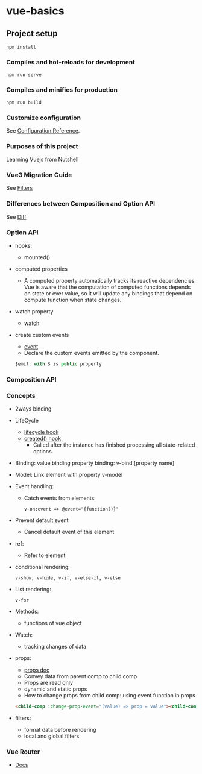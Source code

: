 # vue-basics

## Project setup
```
npm install
```

### Compiles and hot-reloads for development
```
npm run serve
```

### Compiles and minifies for production
```
npm run build
```

### Customize configuration
See [Configuration Reference](https://cli.vuejs.org/config/).


### Purposes of this project
Learning Vuejs from Nutshell

### Vue3 Migration Guide
See [Filters](https://v3-migration.vuejs.org/breaking-changes/filters.html)

### Differences between Composition and Option API
See [Diff](https://www.linkedin.com/pulse/vue-3-options-api-vs-composition-whats-difference-md-najmul-hasan/)

### Option API
- hooks:
  - mounted()

- computed properties
  - A computed property automatically tracks its reactive dependencies. Vue is aware that the computation of computed functions depends on state or ever value, so it will update any bindings that depend on compute function when state changes.

- watch property
  - [watch](https://vuejs.org/api/options-state.html#watch)

- create custom events
  - [event](https://vuejs.org/api/options-state.html#emits)
  - Declare the custom events emitted by the component.
  ```js
  $emit: with $ is public property
  ```

### Composition API

### Concepts
- 2ways binding
- LifeCycle
  - [lifecycle hook](https://vuejs.org/guide/essentials/lifecycle.html)
  - [created() hook](https://vuejs.org/api/options-lifecycle.html#created)
    - Called after the instance has finished processing all state-related options.
    
- Binding:
  value binding
  property binding:
    v-bind:[property name]

- Model: Link element with property
  v-model

- Event handling:
  - Catch events from elements:
    ```
    v-on:event => @event="{function()}"
    ```
- Prevent default event
  - Cancel default event of this element

- ref: 
  - Refer to element

- conditional rendering: 
  ```
  v-show, v-hide, v-if, v-else-if, v-else
  ```

- List rendering: 
  ```
  v-for
  ```

- Methods: 
  - functions of vue object

- Watch: 
  - tracking changes of data



- props:
  - [props doc](https://vuejs.org/guide/components/props.html)
  - Convey data from parent comp to child comp
  - Props are read only
  - dynamic and static props
  - How to change props from child comp: using event function in props 
  ```html
  <child-comp :change-prop-event="(value) => prop = value"><child-comp>
  ```

- filters:
  - format data before rendering 
  - local and global filters

### Vue Router
- [Docs](https://router.vuejs.org/introduction.html)